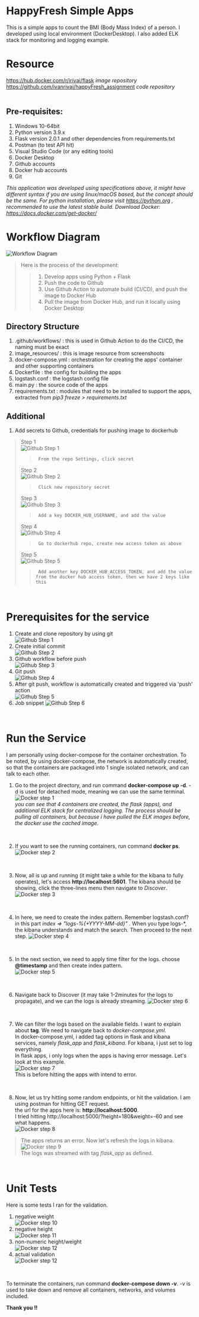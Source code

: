 # HappyFresh Simple Apps
This is a simple apps to count the BMI (Body Mass Index) of a person. I developed using local environment (DockerDesktop). I also added ELK stack for monitoring and logging example.

# Resource  
https://hub.docker.com/r/irivai/flask     <em>image repository</em>  
https://github.com/ivanrivai/happyFresh_assignment     <em>code repository</em>  
<br />

## Pre-requisites:
1. Windows 10-64bit
2. Python version 3.9.x
3. Flask version 2.0.1 and other dependencies from requirements.txt
4. Postman (to test API hit)
5. Visual Studio Code (or any editing tools)
6. Docker Desktop
7. Github accounts
8. Docker hub accounts
9. Git

<em>This application was developed using specifications above, it might have different syntax if you are using linux/macOS based, but the concept should be the same.</em>
<em>For python installation, please visit https://python.org , recommended to use the latest stable build.</em>
<em> Download Docker: https://docs.docker.com/get-docker/</em>

# Workflow Diagram
![Workflow Diagram](/image_resources/workflow.png)

> Here is the process of the development:
>> 1. Develop apps using Python + Flask
>> 2. Push the code to Github
>> 3. Use Github Action to automate build (CI/CD), and push the image to Docker Hub
>> 4. Pull the image from Docker Hub, and run it locally using Docker Desktop

## Directory Structure
1. .github/workflows/ : this is used in Github Action to do the CI/CD, the naming must be exact
2. image_resources/ : this is image resource from screenshoots
3. docker-compose.yml : orchestration for creating the apps' container and other supporting containers 
4. Dockerfile : the config for building the apps
5. logstash.conf : the logstash config file
6. main.py : the source code of the apps
7. requirements.txt : modules that need to be installed to support the apps, extracted from <em>pip3 freeze > requirements.txt</em>

## Additional
1. Add secrets to Github, credentials for pushing image to dockerhub
> Step 1  
    ![Github Step 1](/image_resources/secret_github.PNG)  
>>      From the repo Settings, click secret    
> Step 2  
    ![Github Step 2](/image_resources/secret_github_2.PNG)  
>>      Click new repository secret  
> Step 3  
    ![Github Step 3](/image_resources/secret_github_3.PNG)  
>>      Add a key DOCKER_HUB_USERNAME, and add the value  
> Step 4  
    ![Github Step 4](/image_resources/dockerhub_settings.PNG)  
>>      Go to dockerhub repo, create new access token as above
> Step 5  
    ![Github Step 5](/image_resources/secret_github_4.PNG)  
>>      Add another key DOCKER_HUB_ACCESS_TOKEN, and add the value from the docker hub access token, then we have 2 keys like this  
<br />

# Prerequisites for the service
1. Create and clone repository by using git  
![Github Step 1](/image_resources/git-1.PNG)  
2. Create initial commit  
![Github Step 2](/image_resources/git-2.PNG) 
3. Github workflow before push  
![Github Step 3](/image_resources/github-action0.PNG) 
4. Git push  
![Github Step 4](/image_resources/git-push.PNG) 
5. After git push, workflow is automatically created and triggered via 'push' action  
![Github Step 5](/image_resources/github-action1.PNG) 
6. Job snippet
![Github Step 6](/image_resources/github-action2.PNG) 

<br />

# Run the Service
I am personally using docker-compose for the container orchestration. To be noted, by using docker-compose, the network is automatically created, so that the containers are packaged into 1 single isolated network, and can talk to each other.  
1. Go to the project directory, and run command **docker-compose up -d**. -d is used for detached mode, meaning we can use the same terminal.  
![Docker step 1](/image_resources/docker1.PNG)  
<em> you can see that 4 containers are created, the flask (apps), and additional ELK stack for centralized logging. The process should be pulling all containers, but because i have pulled the ELK images before, the docker use the cached image.</em>  
<br />

2. If you want to see the running containers, run command **docker ps**.
![Docker step 2](/image_resources/docker2.PNG) 
<br />

3. Now, all is up and running (it might take a while for the kibana to fully operates), let's access **http://localhost:5601**. The kibana should be showing, click the three-lines menu then navigate to <em>Discover</em>.    
![Docker step 3](/image_resources/kibana.PNG)  
<br />

4. In here, we need to create the index pattern. Remember logstash.conf? in this part <em> index => "logs-%{+YYYY-MM-dd}" </em>. When you type logs-*, the kibana understands and match the search. Then proceed to the next step.
![Docker step 4](/image_resources/kibana2.PNG)  
<br />

5. In the next section, we need to apply time filter for the logs. choose **@timestamp** and then create index pattern.  
![Docker step 5](/image_resources/kibana3.PNG) 
<br />

6. Navigate back to Discover (it may take 1-2minutes for the logs to propagate), and we can the logs is already streaming.
![Docker step 6](/image_resources/kibana4.PNG) 
<br />

7. We can filter the logs based on the available fields. I want to explain about **tag**. We need to navigate back to <em>docker-compose.yml</em>.  
In docker-compose.yml, i added tag options in flask and kibana services, namely <em>flask_app</em> and <em>flask_kibana</em>. For kibana, i just set to log everything.  
In flask apps, i only logs when the apps is having error message. Let's look at this example.  
![Docker step 7](/image_resources/kibana5.PNG)  
This is before hitting the apps with intend to error.  
<br />

8. Now, let us try hitting some random endpoints, or hit the validation. I am using postman for hitting GET request.  
the url for the apps here is: **http://localhost:5000**.  
I tried hitting http://localhost:5000/?height=180&weight=-60 and see what happens.  
![Docker step 8](/image_resources/postman.PNG)  
> The apps returns an error. Now let's refresh the logs in kibana.  
![Docker step 9](/image_resources/kibana6.PNG)  
> The logs was streamed with tag <em>flask_app</em> as defined.  
<br />

# Unit Tests
Here is some tests I ran for the validation.  
1. negative weight  
![Docker step 10](/image_resources/postman.PNG)  
2. negative height  
![Docker step 11](/image_resources/postman2.PNG)  
3. non-numeric height/weight  
![Docker step 12](/image_resources/postman3.PNG)  
4. actual validation  
![Docker step 12](/image_resources/postman4.PNG)  
<br />

To terminate the containers, run command **docker-compose down -v**. -v is used to take down and remove all containers, networks, and volumes included.  

**Thank you !!**
